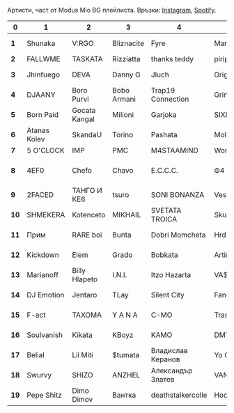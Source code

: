 Артисти, част от Modus Mio BG плейлиста. Връзки: [Instagram](https://www.instagram.com/modusmio.bg/), [Spotify](https://open.spotify.com/playlist/5GZFyyJHwjDNvffn6H18Qv).

| 0      | 1            | 2             | 3           | 4                 | 5        | 6              | 7            | 8           | 9        | 10              | 11        | 12         | 13              |
|--------|--------------|---------------|-------------|-------------------|----------|----------------|--------------|-------------|----------|-----------------|-----------|------------|-----------------|
| __1__  | Shunaka      | V:RGO         | Bliznacite  | Fyre              | Marso    | Dimoff         | MBT          | MurdaBoyz   | MITREVV  | Yung Stoney     | VLAYZ     | 44SANCHEZZ | Knifepoint      |
| __2__  | FALLWME      | TASKATA       | Rizziatta   | thanks teddy      | piripiri | Ratimid        | Tarikata     | Steph Purpy | Pameca   | Gena            | Emil TRF  | Secta      | Slim NiK        |
| __3__  | Jhinfuego    | DEVA          | Danny G     | Jluch             | Grigovor | STRUGARE       | kileumre     | Imera       | Novem    | BM              | Yung Mici | Mom4eto    | Bandata na Ruba |
| __4__  | DJAANY       | Boro Purvi    | Bobo Armani | Trap19 Connection | Gringod  | Young BB Young | Madmatic     | Hrdlg       | Ndoe     | Dim4ou          | Homelesz  | PG808      | So Called Crew  |
| __5__  | Born Paid    | Gocata Kangal | Milioni     | Garjoka           | SIXLQS   | Atchi          | DGDG         | Amok        | Wosh MC  | Atila           | Icaki     | SplitKid   | Tr1ckamusic     |
| __6__  | Atanas Kolev | SkandaU       | Torino      | Pashata           | Molec    | Krisko         | 100 Kila     | Upsurt      | Ustata   | Spens           | HSL       | 2bona      | EBMC            |
| __7__  | 5 O'CLOCK    | IMP           | PMC         | M4STAAMIND        | Worst    | Sezy           | RUSTY        | NZ          | NEWAVE   | 42              | YZTrax    | ACBG       | ANT!            |
| __8__  | 4EF0         | Chefo         | Chavo       | E.C.C.C.          | Ф4       | Mishell        | Martinesko   | Mladi B. T. | Kapo BNR | SAUCE KIDS GANG | MZM13     | SLANINATA  | Exc             |
| __9__  | 2FACED       | ТАНГО И КЕ6   | tsuro       | SONI BONANZA      | VessoU   | BOZHYDAR       | KITA         | THRILL2REAL | G!       | MishMash        | Big Sha   | SST        | Lil Tapi God    |
| __10__ | SHMEKERA     | Kotenceto     | MIKHAIL     | SVETATA TROICA    | Skunk G  | Niki Kotich    | Чукито       | Honn Kong   | Hoodini  | Gumeni Glavi    | GBT       | 2timez.    | DuhkovTwenty4   |
| __11__ | Прим         | RARE boi      | Bunta       | Dobri Momcheta    | Hrd      | Лошите         | Mufasa069    | Alex P.     | Kay Be   | Thug Slime      | 3xfinity  | BDB Goob   | EVG             |
| __12__ | Kickdown     | Elem          | Grado       | Bobkata           | ArtimoX  | Sami Issa      | bobby1kenobi | Lil Trippy  | Theo     | Zeid Zaher      | VSLV      | Bojkov     | Robi            |
| __13__ | Marianoff    | Billy Hlapeto | I.N.I.      | Itzo Hazarta      | VA$      | M1taka         | F.O.         | Rdmk        | Iskrata  | SIIMBAD         | Бате Са   | COCKY      | Roof Rhymez     |
| __14__ | DJ Emotion   | Jentaro       | TLay        | Silent City       | Fang     | Varna Sound    | Kaskata      | Joker Flow  | Buch     | DIE LEVA        | GERATA    | Liter Jack | NikeJIII        |
| __15__ | F-act        | ТАХОМА        | Y A N A     | C-MO              | Trasher  | Paraplanner    | Sarafa       | Qvkata DLG  | BRO2     | Bobo & the Gang | FeeL      | Jivaka     | Berk Karaah     |
| __16__ | Soulvanish   | Kikata        | KBoyz       | KAMO              | DMT      | Goro           | Totev        | Siimbad     | ERMO     | Koce Dqnkov     | LBS       | Mope       | Pafboi          |
| __17__ | Belial       | Lil Miti      | $tumata     | Владислав Керанов | Yo One   | axora!         | Fall         | D-ZastA     | Divelin  | lunar           | Maestill  | GOGATA     | Tinko           |
| __18__ | Swurvy       | SHIZO         | ANZHEL      | Александър Златев | VANKATA  | TOFKATA        | Ziggo Gang   | TARLI       | MUFASA   | NA1KEY          | Sfonk     | L!R!       | El Patron       |
| __19__ | Pepe Shitz   | Dimo Dimov    | Вантка      | deathstalkercolle | Hoostile | YUNG ГОДЖИ     | ANISSTA      |             |          |                 |           |            |                 |
